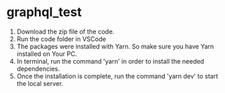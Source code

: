 # graphql_test

1. Download the zip file of the code.
2. Run the code folder in VSCode
3. The packages were installed with Yarn. So make sure you have Yarn installed on Your PC.
4. In terminal, run the command 'yarn' in order to install the needed dependencies.
5. Once the installation is complete, run the command 'yarn dev' to start the local server.

